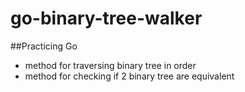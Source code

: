 # go-binary-tree-walker
##Practicing Go
* method for traversing binary tree in order
* method for checking if 2 binary tree are equivalent